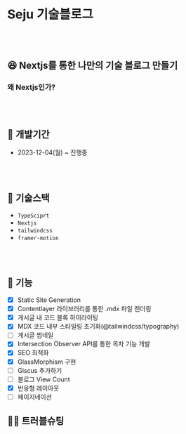 # Seju 기술블로그

<br />
<br />

## 😆 Nextjs를 통한 나만의 기술 블로그 만들기

### 왜 Nextjs인가?

<br />
<br />

## 📆 개발기간

- 2023-12-04(월) ~ 진행중

<br />
<br />

## 🔨 기술스택

- `TypeSciprt`
- `Nextjs`
- `tailwindcss`
- `framer-motion`

<br />
<br />

## 🐫 기능

- [x] Static Site Generation
- [x] Contentlayer 라이브러리를 통한 .mdx 파일 렌더링
- [x] 게시글 내 코드 블록 하이라이팅
- [x] MDX 코드 내부 스타일링 초기화(@tailwindcss/typography)
- [ ] 게시글 썸네일
- [x] Intersection Observer API를 통한 목차 기능 개발
- [x] SEO 최적화
- [x] GlassMorphism 구현
- [ ] Giscus 추가하기
- [ ] 블로그 View Count
- [x] 반응형 레이아웃
- [ ] 페이지네이션

## 🏊‍♂️ 트러블슈팅
